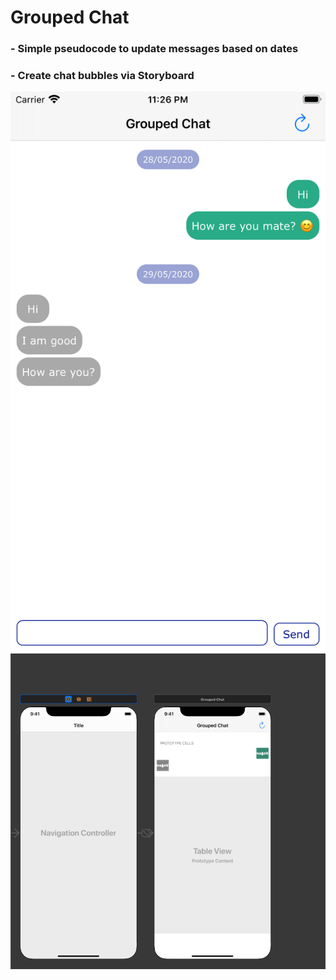 # Grouped Chat

### - Simple pseudocode to update messages based on dates
### - Create chat bubbles via Storyboard
![images](https://github.com/deep8292/dk-grouped-chat/blob/master/GroupedChat/Images/Grouped%20Chat.png)
![images](https://github.com/deep8292/dk-grouped-chat/blob/master/GroupedChat/Images/Storyboard.png)
